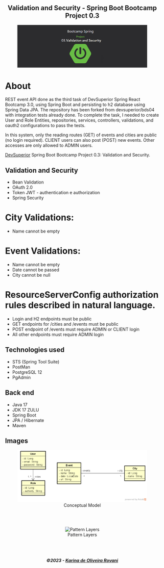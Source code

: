 <h2 align="center">
   Validation and Security - Spring Boot Bootcamp Project 0.3
</h2>

<figure>
<div align="center">
  <img src=".github/img/About.PNG"  alt="Layouts">
</div>
</figure>


# About
REST event API done as the third task of DevSuperior Spring React Bootcamp 3.0, using Spring Boot and persisting to h2 database using Spring Data JPA.
The repository has been forked from devsuperior/bds04 with integration tests already done. To complete the task, I needed to create User and Role Entities, repositories, services, controllers, validations, and oauth2 configurations to pass the tests.

In this system, only the reading routes (GET) of events and cities are public (no login required). CLIENT users can also post (POST) new events. Other accesses are only allowed to ADMIN users.

[DevSuperior](https://devsuperior.com.br/) Spring Boot Bootcamp Project 0.3: Validation and Security. 


## Validation and Security
- Bean Validation
- OAuth 2.0
- Token JWT - authentication e authorization
- Spring Security

# City Validations:
- Name cannot be empty

# Event Validations:
- Name cannot be empty
- Date cannot be passed
- City cannot be null

# ResourceServerConfig authorization rules described in natural language.
- Login and H2 endpoints must be public
- GET endpoints for /cities and /events must be public
- POST endpoint of /events must require ADMIN or CLIENT login
- All other endpoints must require ADMIN login



## Technologies used
- STS (Spring Tool Suite)
- PostMan
- PostgreSQL 12
- PgAdmin



## Back end
- Java 17 
- JDK 17 ZULU
- Spring Boot
- JPA / Hibernate
- Maven



## Images
<figure>
<div align="center">
  <img src=".github/img/conceptualModel.png"  alt="Conceptual Model">
   <br>
  <figcaption>Conceptual Model</figcaption>
</div>
</figure>
<br>
<br>
<figure>
<div align="center">
  <img src=".github/img/Padrão de camadas.png"  alt="Pattern Layers">
   <br>
  <figcaption>Pattern Layers</figcaption>
</div>
</figure>
<br>
<br>


<h5 align="center">
  &copy;2023 - <a href="https://github.com/KarinaRovani/">Karina de Oliveira Rovani</a>
</h5>


